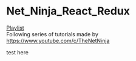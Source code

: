 # Net_Ninja_React_Redux
[Playlist](https://www.youtube.com/watch?v=Oi4v5uxTY5o&list=PL4cUxeGkcC9iWstfXntcj8f-dFZ4UtlN3)    
Following series of tutorials made by https://www.youtube.com/c/TheNetNinja

test here
